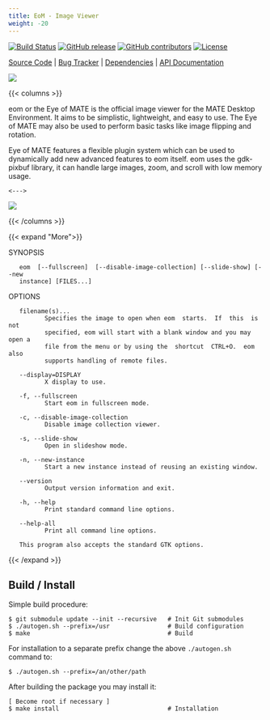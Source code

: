 ```yaml
---
title: EoM - Image Viewer
weight: -20
---
```


<span class="badge-placeholder">[![Build Status](https://travis-ci.org/mate-desktop/eom.svg?branch=master)](https://travis-ci.org/github/mate-desktop/mate-desktop)</span>
<span class="badge-placeholder">[![GitHub release](https://img.shields.io/github/v/release/mate-desktop/eom)](https://github.com/mate-desktop/mate-desktop/releases/latest)</span>
<span class="badge-placeholder">[![GitHub contributors](https://img.shields.io/github/contributors/mate-desktop/eom)](https://github.com/mate-desktop/eom/graphs/contributors)</span>
<span class="badge-placeholder">[![License](https://img.shields.io/github/license/mate-desktop/eom)](https://github.com/mate-desktop/eom/blob/main/LICENSE)</span>

[Source Code](https://github.com/mate-desktop/eom) | [Bug Tracker](https://github.com/mate-desktop/eom/issues) | [Dependencies](https://github.com/mate-desktop/eom/blob/master/.build.yml) | [API Documentation](/mate-desktop/_includes/api-doc/eom-html/index.html)

![](https://raw.githubusercontent.com/mate-desktop/eom/master/data/icons/scalable/apps/eom.svg)

{{< columns >}}

eom or the Eye of MATE is the official image viewer for the MATE  Desktop  Environment. It  aims  to be simplistic, lightweight, and easy to use. The Eye of MATE may also be used to perform basic tasks like image flipping and rotation.

Eye  of MATE features a flexible plugin system which can be used to dynamically add new advanced features to eom itself. eom  uses  the  gdk-pixbuf  library,  it can handle large images, zoom, and scroll with low memory usage.

    <--->

[![](/mate-desktop/applications/images/eom-window.png)](/mate-desktop/applications/images/eom-window.png)

{{< /columns >}}

{{< expand "More">}}

SYNOPSIS

       eom  [--fullscreen]  [--disable-image-collection] [--slide-show] [--new
       instance] [FILES...]


OPTIONS

       filename(s)...
              Specifies the image to open when eom  starts.  If  this  is  not
              specified, eom will start with a blank window and you may open a
              file from the menu or by using the  shortcut  CTRL+O.  eom  also
              supports handling of remote files.

       --display=DISPLAY
              X display to use.

       -f, --fullscreen
              Start eom in fullscreen mode.

       -c, --disable-image-collection
              Disable image collection viewer.

       -s, --slide-show
              Open in slideshow mode.

       -n, --new-instance
              Start a new instance instead of reusing an existing window.

       --version
              Output version information and exit.

       -h, --help
              Print standard command line options.

       --help-all
              Print all command line options.

       This program also accepts the standard GTK options.
{{< /expand >}}

## Build / Install

Simple build procedure:

```
$ git submodule update --init --recursive   # Init Git submodules
$ ./autogen.sh --prefix=/usr                # Build configuration
$ make                                      # Build
```
For installation to a separate prefix change the above `./autogen.sh` command to:

```
$ ./autogen.sh --prefix=/an/other/path
```

After building the package you may install it:

```
[ Become root if necessary ]
$ make install                              # Installation
```


